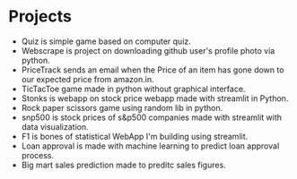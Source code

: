 # Projects
* Quiz is simple game based on computer quiz.
* Webscrape is project on downloading github user's profile photo via python.
* PriceTrack sends an email when the Price of an item has gone down to our expected price from amazon.in.
* TicTacToe game made in python without graphical interface.
* Stonks is webapp on stock price webapp made with streamlit in Python.
* Rock paper scissors game using random lib in python.
* snp500 is stock prices of s&p500 companies made with streamlit with data visualization.
* F1 is bones of statistical WebApp I'm building using streamlit.
* Loan approval is made with machine learning to predict loan approval process.
* Big mart sales prediction made to preditc sales figures.
